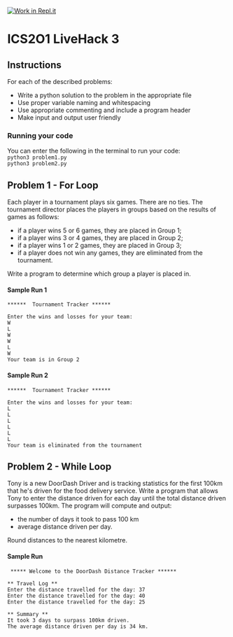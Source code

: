 [![Work in Repl.it](https://classroom.github.com/assets/work-in-replit-14baed9a392b3a25080506f3b7b6d57f295ec2978f6f33ec97e36a161684cbe9.svg)](https://classroom.github.com/online_ide?assignment_repo_id=4261654&assignment_repo_type=AssignmentRepo)
# ICS2O1 LiveHack 3

## Instructions
For each of the described problems:
* Write a python solution to the problem in the appropriate file
* Use proper variable naming and whitespacing
* Use appropriate commenting and include a program header
* Make input and output user friendly



### Running your code
You can enter the following in the terminal to run your code:  
`python3 problem1.py`  
`python3 problem2.py`

## Problem 1 - For Loop
Each player in a tournament plays six games. There are no ties. The tournament director places the players in groups based on the results of games as follows:

* if a player wins 5 or 6 games, they are placed in Group 1;
* if a player wins 3 or 4 games, they are placed in Group 2;
* if a player wins 1 or 2 games, they are placed in Group 3;
* if a player does not win any games, they are eliminated from the tournament.  

Write a program to determine which group a player is placed in.

#### Sample Run 1
```
******  Tournament Tracker ******

Enter the wins and losses for your team:
W
L
W
W
L
W
Your team is in Group 2
```

#### Sample Run 2
```
******  Tournament Tracker ******

Enter the wins and losses for your team:
L
L
L
L
L
L
Your team is eliminated from the tournament
```




## Problem 2 - While Loop
Tony is a new DoorDash Driver and is tracking statistics for the first 100km that he's driven for the food delivery service.  Write a program that allows Tony to enter the distance driven for each day until the total distance driven surpasses 100km.  The program will compute and output:
* the number of days it took to pass 100 km
* average distance driven per day. 

Round distances to the nearest kilometre.

#### Sample Run
```
 ***** Welcome to the DoorDash Distance Tracker ****** 

** Travel Log ** 
Enter the distance travelled for the day: 37
Enter the distance travelled for the day: 40
Enter the distance travelled for the day: 25

** Summary **
It took 3 days to surpass 100km driven.
The average distance driven per day is 34 km.
```





